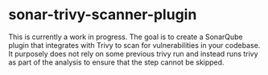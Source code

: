 # sonar-trivy-scanner-plugin

This is currently a work in progress.
The goal is to create a SonarQube plugin that integrates with Trivy to scan for vulnerabilities in your codebase.
It purposely does not rely on some previous trivy run and instead runs trivy as part of the analysis to ensure that the step cannot be skipped.